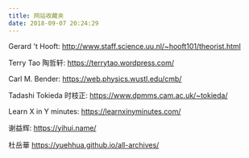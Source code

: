 ```yaml
---
title: 网站收藏夹
date: 2018-09-07 20:24:29
---
```


Gerard 't Hooft:
http://www.staff.science.uu.nl/~hooft101/theorist.html

Terry Tao 陶哲轩:
https://terrytao.wordpress.com/

Carl M. Bender:
https://web.physics.wustl.edu/cmb/

Tadashi Tokieda 时枝正:
https://www.dpmms.cam.ac.uk/~tokieda/

Learn X in Y minutes:
https://learnxinyminutes.com/

谢益辉:
https://yihui.name/

杜岳華
https://yuehhua.github.io/all-archives/

